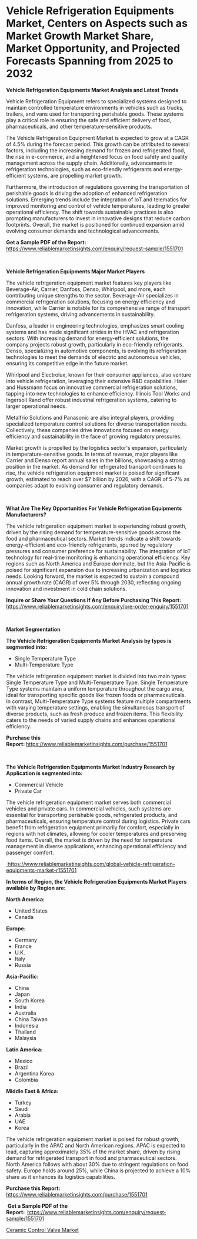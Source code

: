 <p><h1>Vehicle Refrigeration Equipments Market, Centers on Aspects such as Market Growth Market Share, Market Opportunity, and Projected Forecasts Spanning from 2025 to 2032</h1></p><p><strong>Vehicle Refrigeration Equipments Market Analysis and Latest Trends</strong></p>
<p><p>Vehicle Refrigeration Equipment refers to specialized systems designed to maintain controlled temperature environments in vehicles such as trucks, trailers, and vans used for transporting perishable goods. These systems play a critical role in ensuring the safe and efficient delivery of food, pharmaceuticals, and other temperature-sensitive products. </p><p>The Vehicle Refrigeration Equipment Market is expected to grow at a CAGR of 4.5% during the forecast period. This growth can be attributed to several factors, including the increasing demand for frozen and refrigerated food, the rise in e-commerce, and a heightened focus on food safety and quality management across the supply chain. Additionally, advancements in refrigeration technologies, such as eco-friendly refrigerants and energy-efficient systems, are propelling market growth. </p><p>Furthermore, the introduction of regulations governing the transportation of perishable goods is driving the adoption of enhanced refrigeration solutions. Emerging trends include the integration of IoT and telematics for improved monitoring and control of vehicle temperatures, leading to greater operational efficiency. The shift towards sustainable practices is also prompting manufacturers to invest in innovative designs that reduce carbon footprints. Overall, the market is positioned for continued expansion amid evolving consumer demands and technological advancements.</p></p>
<p><strong>Get a Sample PDF of the Report:&nbsp;</strong> <a href="https://www.reliablemarketinsights.com/enquiry/request-sample/1551701?utm_campaign=3005&utm_medium=2&utm_source=Github&utm_content=ia&utm_term=11042025&utm_id=vehicle-refrigeration-equipments">https://www.reliablemarketinsights.com/enquiry/request-sample/1551701</a></p>
<p>&nbsp;</p>
<p><strong>Vehicle Refrigeration Equipments Major Market Players</strong></p>
<p><p>The vehicle refrigeration equipment market features key players like Beverage-Air, Carrier, Danfoss, Denso, Whirlpool, and more, each contributing unique strengths to the sector. Beverage-Air specializes in commercial refrigeration solutions, focusing on energy efficiency and innovation, while Carrier is notable for its comprehensive range of transport refrigeration systems, driving advancements in sustainability.</p><p>Danfoss, a leader in engineering technologies, emphasizes smart cooling systems and has made significant strides in the HVAC and refrigeration sectors. With increasing demand for energy-efficient solutions, the company projects robust growth, particularly in eco-friendly refrigerants. Denso, specializing in automotive components, is evolving its refrigeration technologies to meet the demands of electric and autonomous vehicles, ensuring its competitive edge in the future market.</p><p>Whirlpool and Electrolux, known for their consumer appliances, also venture into vehicle refrigeration, leveraging their extensive R&D capabilities. Haier and Hussmann focus on innovative commercial refrigeration solutions, tapping into new technologies to enhance efficiency. Illinois Tool Works and Ingersoll Rand offer robust industrial refrigeration systems, catering to larger operational needs.</p><p>Metalfrio Solutions and Panasonic are also integral players, providing specialized temperature control solutions for diverse transportation needs. Collectively, these companies drive innovations focused on energy efficiency and sustainability in the face of growing regulatory pressures.</p><p>Market growth is propelled by the logistics sector's expansion, particularly in temperature-sensitive goods. In terms of revenue, major players like Carrier and Denso report annual sales in the billions, showcasing a strong position in the market. As demand for refrigerated transport continues to rise, the vehicle refrigeration equipment market is poised for significant growth, estimated to reach over $7 billion by 2026, with a CAGR of 5-7% as companies adapt to evolving consumer and regulatory demands.</p></p>
<p>&nbsp;</p>
<p><strong>What Are The Key Opportunities For Vehicle Refrigeration Equipments Manufacturers?</strong></p>
<p><p>The vehicle refrigeration equipment market is experiencing robust growth, driven by the rising demand for temperature-sensitive goods across the food and pharmaceutical sectors. Market trends indicate a shift towards energy-efficient and eco-friendly refrigerants, spurred by regulatory pressures and consumer preference for sustainability. The integration of IoT technology for real-time monitoring is enhancing operational efficiency. Key regions such as North America and Europe dominate, but the Asia-Pacific is poised for significant expansion due to increasing urbanization and logistics needs. Looking forward, the market is expected to sustain a compound annual growth rate (CAGR) of over 5% through 2030, reflecting ongoing innovation and investment in cold chain solutions.</p></p>
<p><strong>Inquire or Share Your Questions If Any Before Purchasing This Report:</strong> <a href="https://www.reliablemarketinsights.com/enquiry/pre-order-enquiry/1551701?utm_campaign=3005&utm_medium=2&utm_source=Github&utm_content=ia&utm_term=11042025&utm_id=vehicle-refrigeration-equipments">https://www.reliablemarketinsights.com/enquiry/pre-order-enquiry/1551701</a></p>
<p>&nbsp;</p>
<p><strong>Market Segmentation</strong></p>
<p><strong>The Vehicle Refrigeration Equipments Market Analysis by types is segmented into:</strong></p>
<p><ul><li>Single Temperature Type</li><li>Multi-Temperature Type</li></ul></p>
<p><p>The vehicle refrigeration equipment market is divided into two main types: Single Temperature Type and Multi-Temperature Type. Single Temperature Type systems maintain a uniform temperature throughout the cargo area, ideal for transporting specific goods like frozen foods or pharmaceuticals. In contrast, Multi-Temperature Type systems feature multiple compartments with varying temperature settings, enabling the simultaneous transport of diverse products, such as fresh produce and frozen items. This flexibility caters to the needs of varied supply chains and enhances operational efficiency.</p></p>
<p><strong>Purchase this Report:&nbsp;</strong><a href="https://www.reliablemarketinsights.com/purchase/1551701?utm_campaign=3005&utm_medium=2&utm_source=Github&utm_content=ia&utm_term=11042025&utm_id=vehicle-refrigeration-equipments">https://www.reliablemarketinsights.com/purchase/1551701</a></p>
<p>&nbsp;</p>
<p><strong>The Vehicle Refrigeration Equipments Market Industry Research by Application is segmented into:</strong></p>
<p><ul><li>Commercial Vehicle</li><li>Private Car</li></ul></p>
<p><p>The vehicle refrigeration equipment market serves both commercial vehicles and private cars. In commercial vehicles, such systems are essential for transporting perishable goods, refrigerated products, and pharmaceuticals, ensuring temperature control during logistics. Private cars benefit from refrigeration equipment primarily for comfort, especially in regions with hot climates, allowing for cooler temperatures and preserving food items. Overall, the market is driven by the need for temperature management in diverse applications, enhancing operational efficiency and passenger comfort.</p></p>
<p><a href="https://www.reliablemarketinsights.com/global-vehicle-refrigeration-equipments-market-r1551701?utm_campaign=3005&utm_medium=2&utm_source=Github&utm_content=ia&utm_term=11042025&utm_id=vehicle-refrigeration-equipments">&nbsp;https://www.reliablemarketinsights.com/global-vehicle-refrigeration-equipments-market-r1551701</a></p>
<p><strong>In terms of Region, the Vehicle Refrigeration Equipments Market Players available by Region are:</strong></p>
<p>
    <p> <strong> North America: </strong>
        <ul>
            <li>United States</li>
            <li>Canada</li>
        </ul>
        </p> 
    <p> <strong> Europe: </strong>
        <ul>
            <li>Germany</li>
            <li>France</li>
            <li>U.K.</li>
            <li>Italy</li>
            <li>Russia</li>
        </ul>
        </p> 
    <p> <strong> Asia-Pacific: </strong>
        <ul>
            <li>China</li>
            <li>Japan</li>
            <li>South Korea</li>
            <li>India</li>
            <li>Australia</li>
            <li>China Taiwan</li>
            <li>Indonesia</li>
            <li>Thailand</li>
            <li>Malaysia</li>
        </ul>
        </p> 
    <p> <strong> Latin America: </strong>
        <ul>
            <li>Mexico</li>
            <li>Brazil</li>
            <li>Argentina Korea</li>
            <li>Colombia</li>
        </ul>
        </p> 
    <p> <strong> Middle East & Africa: </strong>
        <ul>
            <li>Turkey</li>
            <li>Saudi</li>
            <li>Arabia</li>
            <li>UAE</li>
            <li>Korea</li>
        </ul>
    </p>
    </p>
<p><p>The vehicle refrigeration equipment market is poised for robust growth, particularly in the APAC and North American regions. APAC is expected to lead, capturing approximately 35% of the market share, driven by rising demand for refrigerated transport in food and pharmaceutical sectors. North America follows with about 30% due to stringent regulations on food safety. Europe holds around 25%, while China is projected to achieve a 10% share as it enhances its logistics capabilities.</p></p>
<p><strong>Purchase this Report: </strong><a href="https://www.reliablemarketinsights.com/purchase/1551701?utm_campaign=3005&utm_medium=2&utm_source=Github&utm_content=ia&utm_term=11042025&utm_id=vehicle-refrigeration-equipments">https://www.reliablemarketinsights.com/purchase/1551701</a></p>
<p>&nbsp;<strong>Get a Sample PDF of the Report:&nbsp;&nbsp;</strong><a href="https://www.reliablemarketinsights.com/enquiry/request-sample/1551701?utm_campaign=3005&utm_medium=2&utm_source=Github&utm_content=ia&utm_term=11042025&utm_id=vehicle-refrigeration-equipments">https://www.reliablemarketinsights.com/enquiry/request-sample/1551701</a></p>
<p><strong></strong></p>
<p><p><a href="https://github.com/grevecodeeol/Market-Research-Report-List-1/blob/main/ceramic-control-valve-market.md?utm_campaign=3005&utm_medium=2&utm_source=Github&utm_content=ia&utm_term=11042025&utm_id=vehicle-refrigeration-equipments">Ceramic Control Valve Market</a></p></p>